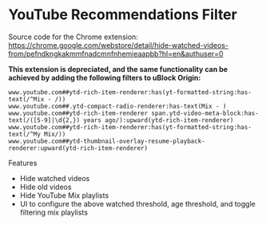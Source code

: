 # YouTube Recommendations Filter

Source code for the Chrome extension: https://chrome.google.com/webstore/detail/hide-watched-videos-from/pefndkngkakmmfnadcmnfnhemieaapbb?hl=en&authuser=0

**This extension is depreciated, and the same functionality can be achieved by adding the following filters to uBlock Origin:**

```
www.youtube.com##ytd-rich-item-renderer:has(yt-formatted-string:has-text(/^Mix - /))
www.youtube.com##.ytd-compact-radio-renderer:has-text(Mix - )
www.youtube.com##ytd-rich-item-renderer span.ytd-video-meta-block:has-text(/([5-9]|\d{2,}) years ago/):upward(ytd-rich-item-renderer)
www.youtube.com##ytd-rich-item-renderer:has(yt-formatted-string:has-text(/^My Mix/))
www.youtube.com##ytd-thumbnail-overlay-resume-playback-renderer:upward(ytd-rich-item-renderer)
```


Features
- Hide watched videos
- Hide old videos
- Hide YouTube Mix playlists
- UI to configure the above watched threshold, age threshold, and toggle filtering mix playlists
